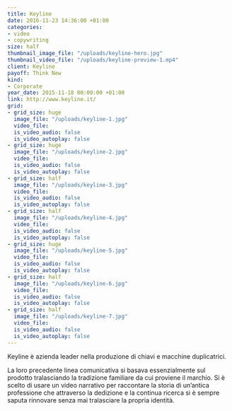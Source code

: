 ```yaml
---
title: Keyline
date: 2016-11-23 14:36:00 +01:00
categories:
- video
- copywriting
size: half
thumbnail_image_file: "/uploads/keyline-hero.jpg"
thumbnail_video_file: "/uploads/keyline-preview-1.mp4"
client: Keyline
payoff: Think New
kind:
- Corporate
year_date: 2015-11-18 00:00:00 +01:00
link: http://www.keyline.it/
grid:
- grid_size: huge
  image_file: "/uploads/keyline-1.jpg"
  video_file: 
  is_video_audio: false
  is_video_autoplay: false
- grid_size: huge
  image_file: "/uploads/keyline-2.jpg"
  video_file: 
  is_video_audio: false
  is_video_autoplay: false
- grid_size: half
  image_file: "/uploads/keyline-3.jpg"
  video_file: 
  is_video_audio: false
  is_video_autoplay: false
- grid_size: half
  image_file: "/uploads/keyline-4.jpg"
  video_file: 
  is_video_audio: false
  is_video_autoplay: false
- grid_size: huge
  image_file: "/uploads/keyline-5.jpg"
  video_file: 
  is_video_audio: false
  is_video_autoplay: false
- grid_size: half
  image_file: "/uploads/keyline-6.jpg"
  video_file: 
  is_video_audio: false
  is_video_autoplay: false
- grid_size: half
  image_file: "/uploads/keyline-7.jpg"
  video_file: 
  is_video_audio: false
  is_video_autoplay: false
---
```


Keyline è azienda leader nella produzione di chiavi e macchine duplicatrici.

La loro precedente linea comunicativa si basava essenzialmente sul prodotto tralasciando la tradizione familiare da cui proviene il marchio.
Si è scelto di usare un video narrativo per raccontare la storia di un’antica professione che attraverso la dedizione e la continua ricerca si è sempre saputa rinnovare senza mai tralasciare la propria identità.